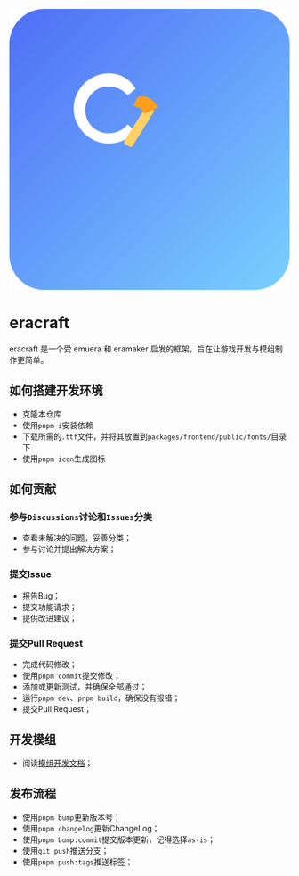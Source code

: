 ![eracraft logo](packages/backend/app-icon.svg)

# eracraft

eracraft 是一个受 emuera 和 eramaker 启发的框架，旨在让游戏开发与模组制作更简单。

## 如何搭建开发环境

- 克隆本仓库
- 使用`pnpm i`安装依赖
- 下载所需的`.ttf`文件，并将其放置到`packages/frontend/public/fonts/`目录下
- 使用`pnpm icon`生成图标

## 如何贡献

### 参与`Discussions`讨论和`Issues`分类

- 查看未解决的问题，妥善分类；
- 参与讨论并提出解决方案；

### 提交Issue

- 报告Bug；
- 提交功能请求；
- 提供改进建议；

### 提交Pull Request

- 完成代码修改；
- 使用`pnpm commit`提交修改；
- 添加或更新测试，并确保全部通过；
- 运行`pnpm dev`、`pnpm build`，确保没有报错；
- 提交Pull Request；

## 开发模组

- 阅读[模组开发文档](./docs/mods/README.md)；

## 发布流程

- 使用`pnpm bump`更新版本号；
- 使用`pnpm changelog`更新ChangeLog；
- 使用`pnpm bump:commit`提交版本更新，记得选择`as-is`；
- 使用`git push`推送分支；
- 使用`pnpm push:tags`推送标签；